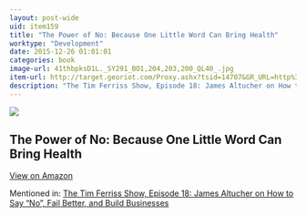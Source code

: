 ```yaml
---
layout: post-wide
uid: item159
title: "The Power of No: Because One Little Word Can Bring Health"
worktype: "Development"
date: 2015-12-26 01:01:01
categories: book
image-url: 41thbpksD1L._SY291_BO1,204,203,200_QL40_.jpg
item-url: http://target.georiot.com/Proxy.ashx?tsid=14707&GR_URL=http%3A%2F%2Fwww.amazon.com%2FPower-No-Because-Abundance-Happiness%2Fdp%2F1401945872%2F
description: "The Tim Ferriss Show, Episode 18: James Altucher on How to Say “No”, Fail Better, and Build Businesses"
---
```

<a href="http://target.georiot.com/Proxy.ashx?tsid=14707&GR_URL=http%3A%2F%2Fwww.amazon.com%2FPower-No-Because-Abundance-Happiness%2Fdp%2F1401945872%2F" target="blank"><img src="../../../../img/thumbs/41thbpksD1L._SY291_BO1,204,203,200_QL40_.jpg" class="prod-img"></a>
<h2>The Power of No: Because One Little Word Can Bring Health</h2>
<p><a class="btn btn-primary" href="http://target.georiot.com/Proxy.ashx?tsid=14707&GR_URL=http%3A%2F%2Fwww.amazon.com%2FPower-No-Because-Abundance-Happiness%2Fdp%2F1401945872%2F" target="blank">View on Amazon</a><p>
<p>Mentioned in: <a href="http://fourhourworkweek.com/2014/07/11/james-altucher/" target="blank">The Tim Ferriss Show, Episode 18: James Altucher on How to Say “No”, Fail Better, and Build Businesses</a></p>
